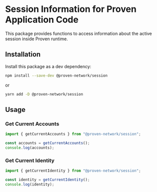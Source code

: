 # Session Information for Proven Application Code

This package provides functions to access information about the active session inside Proven runtime.

## Installation

Install this package as a dev dependency:

```bash
npm install --save-dev @proven-network/session
```

or

```bash
yarn add -D @proven-network/session
```

## Usage

### Get Current Accounts

```typescript
import { getCurrentAccounts } from "@proven-network/session";

const accounts = getCurrentAccounts();
console.log(accounts);
```

### Get Current Identity

```typescript
import { getCurrentIdentity } from "@proven-network/session";

const identity = getCurrentIdentity();
console.log(identity);
```
